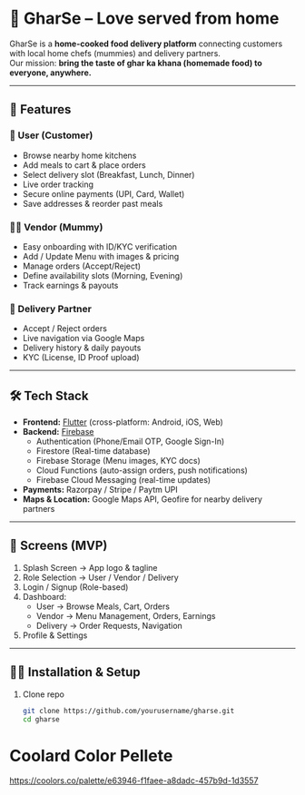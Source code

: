 # 🍲 GharSe – Love served from home  

GharSe is a **home-cooked food delivery platform** connecting customers with local home chefs (mummies) and delivery partners.  
Our mission: **bring the taste of ghar ka khana (homemade food) to everyone, anywhere.**  

---

## 🚀 Features  

### 👤 User (Customer)  
- Browse nearby home kitchens  
- Add meals to cart & place orders  
- Select delivery slot (Breakfast, Lunch, Dinner)  
- Live order tracking  
- Secure online payments (UPI, Card, Wallet)  
- Save addresses & reorder past meals  

### 👩‍🍳 Vendor (Mummy)  
- Easy onboarding with ID/KYC verification  
- Add / Update Menu with images & pricing  
- Manage orders (Accept/Reject)  
- Define availability slots (Morning, Evening)  
- Track earnings & payouts  

### 🚴 Delivery Partner  
- Accept / Reject orders  
- Live navigation via Google Maps  
- Delivery history & daily payouts  
- KYC (License, ID Proof upload)  

---

## 🛠️ Tech Stack  

- **Frontend:** [Flutter](https://flutter.dev/) (cross-platform: Android, iOS, Web)  
- **Backend:** [Firebase](https://firebase.google.com/)  
  - Authentication (Phone/Email OTP, Google Sign-In)  
  - Firestore (Real-time database)  
  - Firebase Storage (Menu images, KYC docs)  
  - Cloud Functions (auto-assign orders, push notifications)  
  - Firebase Cloud Messaging (real-time updates)  
- **Payments:** Razorpay / Stripe / Paytm UPI  
- **Maps & Location:** Google Maps API, Geofire for nearby delivery partners  

---

## 📱 Screens (MVP)  

1. Splash Screen → App logo & tagline  
2. Role Selection → User / Vendor / Delivery  
3. Login / Signup (Role-based)  
4. Dashboard:  
   - User → Browse Meals, Cart, Orders  
   - Vendor → Menu Management, Orders, Earnings  
   - Delivery → Order Requests, Navigation  
5. Profile & Settings  

---

## 🧑‍💻 Installation & Setup  

1. Clone repo  
   ```bash
   git clone https://github.com/yourusername/gharse.git
   cd gharse

# Coolard Color Pellete
https://coolors.co/palette/e63946-f1faee-a8dadc-457b9d-1d3557